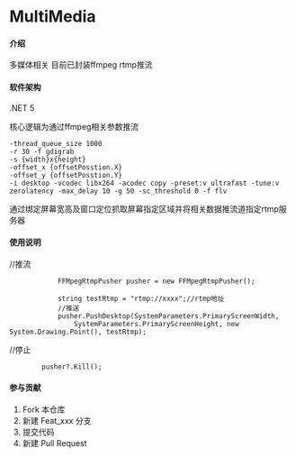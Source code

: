 # MultiMedia

#### 介绍
多媒体相关
目前已封装ffmpeg rtmp推流

#### 软件架构
.NET 5


核心逻辑为通过ffmpeg相关参数推流
```
-thread_queue_size 1000
-r 30 -f gdigrab
-s {width}x{height}
-offset_x {offsetPosstion.X}
-offset_y {offsetPosstion.Y}
-i desktop -vcodec libx264 -acodec copy -preset:v ultrafast -tune:v zerolatency -max_delay 10 -g 50 -sc_threshold 0 -f flv
```

通过绑定屏幕宽高及窗口定位抓取屏幕指定区域并将相关数据推流道指定rtmp服务器



#### 使用说明
//推流
```
            FFMpegRtmpPusher pusher = new FFMpegRtmpPusher();

            string testRtmp = "rtmp://xxxx";//rtmp地址
            //推送
            pusher.PushDesktop(SystemParameters.PrimaryScreenWidth,
                SystemParameters.PrimaryScreenHeight, new System.Drawing.Point(), testRtmp);
```
//停止
```
        pusher?.Kill();
```

#### 参与贡献

1.  Fork 本仓库
2.  新建 Feat_xxx 分支
3.  提交代码
4.  新建 Pull Request

